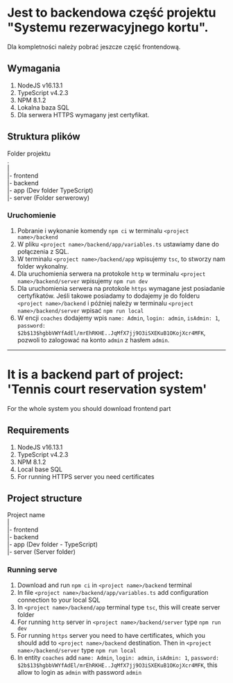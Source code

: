# Jest to backendowa część projektu "Systemu rezerwacyjnego kortu".
Dla kompletności należy pobrać jeszcze część frontendową.

## Wymagania
1. NodeJS v16.13.1
2. TypeScript v4.2.3
3. NPM 8.1.2
4. Lokalna baza SQL
5. Dla serwera HTTPS wymagany jest certyfikat.

## Struktura plików
Folder projektu <br >
.<br >
|<br >
|- frontend<br >
|- backend <br >
|- app (Dev folder TypeScript)<br >
|- server (Folder serwerowy)<br >

### Uruchomienie
1. Pobranie i wykonanie komendy `npm ci` w terminalu `<project name>/backend`
2. W pliku `<project name>/backend/app/variables.ts` ustawiamy dane do połączenia z SQL.
3. W terminalu `<project name>/backend/app` wpisujemy `tsc`, to stworzy nam folder wykonalny.
4. Dla uruchomienia serwera na protokole `http` w terminalu `<project name>/backend/server` wpisujemy `npm run dev`
5. Dla uruchomienia serwera na protokole `https` wymagane jest posiadanie certyfikatów. Jeśli takowe posiadamy to dodajemy je do folderu `<project name>/backend` i później należy w terminalu `<project name>/backend/server` wpisać `npm run local`
6. W encji `coaches` dodajemy wpis `name: Admin`, `login: admin`, `isAdmin: 1`, `password: $2b$13$hgbbVWYfAdEl/mrEhRKHE..JqMfX7jj9O3iSXEKuB1OKojXcr4MFK`, pozwoli to zalogować na konto `admin` z hasłem `admin`.

---------------

# It is a backend part of project: 'Tennis court reservation system'
For the whole system you should download frontend part

## Requirements
1. NodeJS v16.13.1
2. TypeScript v4.2.3
3. NPM 8.1.2
4. Local base SQL
5. For running HTTPS server you need certificates

## Project structure
Project name<br >
|<br >
|- frontend<br >
|- backend <br >
|- app (Dev folder - TypeScript)<br >
|- server (Server folder)<br >

### Running serve
1. Download and run `npm ci` in `<project name>/backend` terminal
2. In file `<project name>/backend/app/variables.ts` add configuration connection to your local SQL
3. In `<project name>/backend/app` terminal type `tsc`, this will create server folder
4. For running `http` server in `<project name>/backend/server` type `npm run dev`
5. For running `https` server you need to have certificates, which you should add to `<project name>/backend` destination. Then in `<project name>/backend/server` type `npm run local`
6. In entity `coaches` add `name: Admin`, `login: admin`, `isAdmin: 1`, `password: $2b$13$hgbbVWYfAdEl/mrEhRKHE..JqMfX7jj9O3iSXEKuB1OKojXcr4MFK`, this allow to login as `admin` with password `admin`